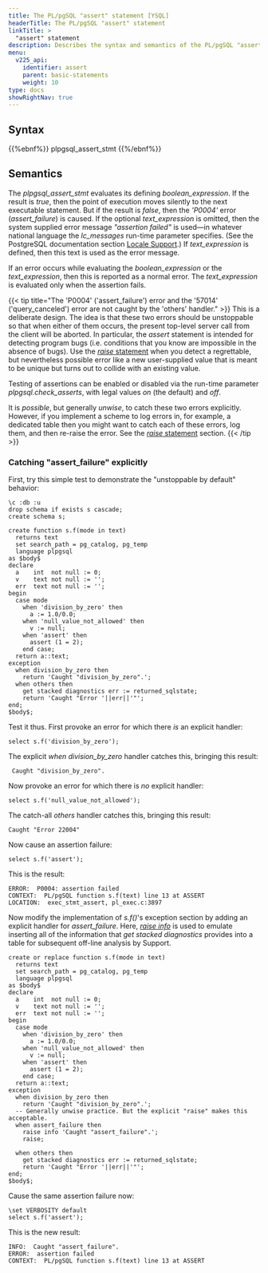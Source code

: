 ```yaml
---
title: The PL/pgSQL "assert" statement [YSQL]
headerTitle: The PL/pgSQL "assert" statement
linkTitle: >
  "assert" statement
description: Describes the syntax and semantics of the PL/pgSQL "assert" statement. [YSQL].
menu:
  v225_api:
    identifier: assert
    parent: basic-statements
    weight: 10
type: docs
showRightNav: true
---
```


## Syntax

{{%ebnf%}}
  plpgsql_assert_stmt
{{%/ebnf%}}

## Semantics

The _plpgsql_assert_stmt_ evaluates its defining _boolean_expression_. If the result is _true_, then the point of execution moves silently to the next executable statement. But if the result is _false_, then the _'P0004'_ error (_assert_failure_) is caused. If the optional _text_expression_ is omitted, then the system supplied error message _"assertion failed"_ is used—in whatever national language the _lc_messages_ run-time parameter specifies. (See the PostgreSQL documentation section [Locale Support](https://www.postgresql.org/docs/15/locale.html).) If _text_expression_ is defined, then this text is used as the error message.

If an error occurs while evaluating the _boolean_expression_ or the _text_expression_, then this is reported as a normal error. The _text_expression_ is evaluated only when the assertion fails.

{{< tip title="The 'P0004' ('assert_failure') error and the '57014' ('query_canceled') error are not caught by the 'others' handler." >}}
This is a deliberate design. The idea is that these two errors should be unstoppable so that when either of them occurs, the present top-level server call from the client will be aborted. In particular, the _assert_ statement is intended for detecting program bugs (i.e. conditions that you know are impossible in the absence of bugs). Use the [_raise_ statement](../raise/) when you detect a regrettable, but nevertheless possible error like a new user-supplied value that is meant to be unique but turns out to collide with an existing value.

Testing of assertions can be enabled or disabled via the run-time parameter _plpgsql.check_asserts_, with legal values _on_ (the default) and _off_.

It is _possible_, but generally _unwise_, to catch these two errors explicitly. However, if you implement a scheme to log errors in, for example, a dedicated table then you might want to catch each of these errors, log them, and then re-raise the error. See the [_raise_ statement](../raise/) section.
{{< /tip >}}

### Catching "assert_failure" explicitly

First, try this simple test to demonstrate the "unstoppable by default" behavior:

```plpgsql
\c :db :u
drop schema if exists s cascade;
create schema s;

create function s.f(mode in text)
  returns text
  set search_path = pg_catalog, pg_temp
  language plpgsql
as $body$
declare
  a    int  not null := 0;
  v    text not null := '';
  err  text not null := '';
begin
  case mode
    when 'division_by_zero' then
      a := 1.0/0.0;
    when 'null_value_not_allowed' then
      v := null;
    when 'assert' then
      assert (1 = 2);
    end case;
  return a::text;
exception
  when division_by_zero then
    return 'Caught "division_by_zero".';
  when others then
    get stacked diagnostics err := returned_sqlstate;
    return 'Caught "Error '||err||'"';
end;
$body$;
```

Test it thus. First provoke an error for which there _is_ an explicit handler:

```plpgsql
select s.f('division_by_zero');
```

The explicit _when division_by_zero_ handler catches this, bringing this result:

```output
 Caught "division_by_zero".
```

Now provoke an error for which there is _no_ explicit handler:

```plpgsql
select s.f('null_value_not_allowed');
```

The catch-all _others_ handler catches this, bringing this result:

```output
Caught "Error 22004"
```

Now cause an assertion failure:


```plpgsql
select s.f('assert');
```

This is the result:

```outout
ERROR:  P0004: assertion failed
CONTEXT:  PL/pgSQL function s.f(text) line 13 at ASSERT
LOCATION:  exec_stmt_assert, pl_exec.c:3897
```

Now modify the implementation of _s.f()_'s exception section by adding an explicit handler for _assert_failure_. Here, _[raise info](../raise)_ is used to emulate inserting all of the information that _get stacked diagnostics_ provides into a table for subsequent off-line analysis by Support.

```plpgsql
create or replace function s.f(mode in text)
  returns text
  set search_path = pg_catalog, pg_temp
  language plpgsql
as $body$
declare
  a    int  not null := 0;
  v    text not null := '';
  err  text not null := '';
begin
  case mode
    when 'division_by_zero' then
      a := 1.0/0.0;
    when 'null_value_not_allowed' then
      v := null;
    when 'assert' then
      assert (1 = 2);
    end case;
  return a::text;
exception
  when division_by_zero then
    return 'Caught "division_by_zero".';
  -- Generally unwise practice. But the explicit "raise" makes this acceptable.
  when assert_failure then
    raise info 'Caught "assert_failure".';
    raise;

  when others then
    get stacked diagnostics err := returned_sqlstate;
    return 'Caught "Error '||err||'"';
end;
$body$;
```

Cause the same assertion failure now:


```plpgsql
\set VERBOSITY default
select s.f('assert');
```

This is the new result:

```output
INFO:  Caught "assert_failure".
ERROR:  assertion failed
CONTEXT:  PL/pgSQL function s.f(text) line 13 at ASSERT
```

